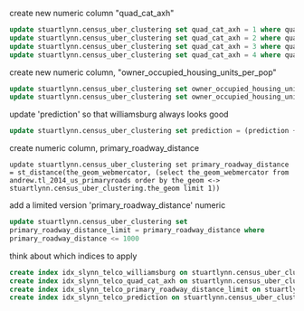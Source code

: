 


create new numeric column "quad_cat_axh"

```sql
update stuartlynn.census_uber_clustering set quad_cat_axh = 1 where quad_cat = 1;
update stuartlynn.census_uber_clustering set quad_cat_axh = 2 where quad_cat is null;
update stuartlynn.census_uber_clustering set quad_cat_axh = 3 where quads = 'HL';
update stuartlynn.census_uber_clustering set quad_cat_axh = 4 where quads = 'HH'
```

create new numeric column, "owner_occupied_housing_units_per_pop"

```sql
update stuartlynn.census_uber_clustering set owner_occupied_housing_units_per_pop = 0 where total_pop = 0;
update stuartlynn.census_uber_clustering set owner_occupied_housing_units_per_pop = owner_occupied_housing_units::numeric / total_pop where total_pop > 0
```

update 'prediction' so that williamsburg always looks good

```sql
update stuartlynn.census_uber_clustering set prediction = (prediction + 1.0)/2.0 where williamsburg = true
```

create numeric column, primary_roadway_distance

```
update stuartlynn.census_uber_clustering set primary_roadway_distance = st_distance(the_geom_webmercator, (select the_geom_webmercator from andrew.tl_2014_us_primaryroads order by the_geom <-> stuartlynn.census_uber_clustering.the_geom limit 1))
```

add a limited version 'primary_roadway_distance' numeric

```sql
update stuartlynn.census_uber_clustering set
primary_roadway_distance_limit = primary_roadway_distance where
primary_roadway_distance <= 1000
```

think about which indices to apply

```sql
create index idx_slynn_telco_williamsburg on stuartlynn.census_uber_clustering (williamsburg)
create index idx_slynn_telco_quad_cat_axh on stuartlynn.census_uber_clustering (quad_cat_axh)
create index idx_slynn_telco_primary_roadway_distance_limit on stuartlynn.census_uber_clustering (primary_roadway_distance_limit)
create index idx_slynn_telco_prediction on stuartlynn.census_uber_clustering (prediction)
```
